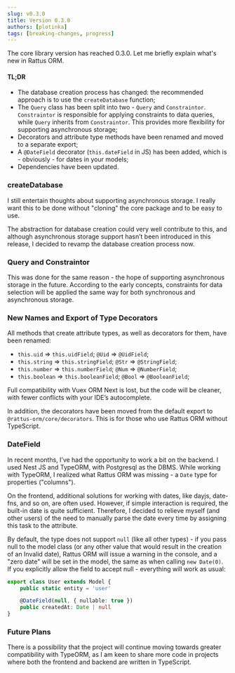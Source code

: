 ```yaml
---
slug: v0.3.0
title: Version 0.3.0
authors: [plotinka]
tags: [breaking-changes, progress]
---
```


The core library version has reached 0.3.0. Let me briefly explain what's new in Rattus ORM.

#### TL;DR
* The database creation process has changed: the recommended approach is to use the `createDatabase` function;
* The `Query` class has been split into two - `Query` and `Constraintor`. `Constraintor` is responsible for applying constraints to data queries, while `Query` inherits from `Constraintor`. This provides more flexibility for supporting asynchronous storage;
* Decorators and attribute type methods have been renamed and moved to a separate export;
* A `@DateField` decorator (`this.dateField` in JS) has been added, which is - obviously - for dates in your models;
* Dependencies have been updated.

<!-- truncate -->

### createDatabase

I still entertain thoughts about supporting asynchronous storage. I really want this to be done without "cloning" the core package and to be easy to use.

The abstraction for database creation could very well contribute to this, and although asynchronous storage support hasn’t been introduced in this release, I decided to revamp the database creation process now.

### Query and Constraintor

This was done for the same reason - the hope of supporting asynchronous storage in the future. According to the early concepts, constraints for data selection will be applied the same way for both synchronous and asynchronous storage.

### New Names and Export of Type Decorators

All methods that create attribute types, as well as decorators for them, have been renamed:
* `this.uid` => `this.uidField`; `@Uid` => `@UidField`;
* `this.string` => `this.stringField`; `@Str` => `@StringField`;
* `this.number` => `this.numberField`; `@Num` => `@NumberField`;
* `this.boolean` => `this.booleanField`; `@Bool` => `@BooleanField`;

Full compatibility with Vuex ORM Next is lost, but the code will be cleaner, with fewer conflicts with your IDE’s autocomplete.

In addition, the decorators have been moved from the default export to `@rattus-orm/core/decorators`. This is for those who use Rattus ORM without TypeScript.

### DateField

In recent months, I’ve had the opportunity to work a bit on the backend. I used Nest JS and TypeORM, with Postgresql as the DBMS. While working with TypeORM, I realized what Rattus ORM was missing - a `Date` type for properties ("columns").

On the frontend, additional solutions for working with dates, like dayjs, date-fns, and so on, are often used. However, if simple interaction is required, the built-in date is quite sufficient. Therefore, I decided to relieve myself (and other users) of the need to manually parse the date every time by assigning this task to the attribute.

By default, the type does not support `null` (like all other types) - if you pass null to the model class (or any other value that would result in the creation of an Invalid date), Rattus ORM will issue a warning in the console, and a "zero date" will be set in the model, the same as when calling `new Date(0)`. If you explicitly allow the field to accept null - everything will work as usual:

```typescript
export class User extends Model {
    public static entity = 'user'

    @DateField(null, { nullable: true })
    public createdAt: Date | null
}
```

### Future Plans
There is a possibility that the project will continue moving towards greater compatibility with TypeORM, as I am keen to share more code in projects where both the frontend and backend are written in TypeScript.
